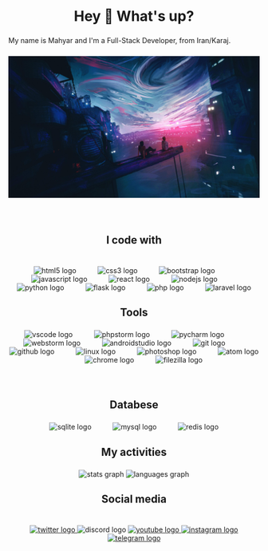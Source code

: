 <h1 align="center">Hey 👋 What's up?</h1>

###

<p align="left">My name is Mahyar and I'm a Full-Stack Developer, from Iran/Karaj.</p>

###

<div align="center">
  <img src="https://raw.githubusercontent.com/DenverCoder1/minimalistic-wallpaper-collection/main/images/zakoriart-commission-piece-for-game.jpg"  />
</div>

###

<br clear="both">

<h2 align="center">I code with</h2>

###

<br clear="both">

<div align="center">
  <img src="https://cdn.jsdelivr.net/gh/devicons/devicon/icons/html5/html5-original.svg" height="100" alt="html5 logo"  />
  <img width="35" />
  <img src="https://cdn.jsdelivr.net/gh/devicons/devicon/icons/css3/css3-original.svg" height="100" alt="css3 logo"  />
  <img width="35" />
  <img src="https://cdn.jsdelivr.net/gh/devicons/devicon/icons/bootstrap/bootstrap-original.svg" height="100" alt="bootstrap logo"  />
  <img width="35" />
  <img src="https://cdn.jsdelivr.net/gh/devicons/devicon/icons/javascript/javascript-original.svg" height="100" alt="javascript logo"  />
  <img width="35" />
  <img src="https://cdn.jsdelivr.net/gh/devicons/devicon/icons/react/react-original.svg" height="100" alt="react logo"  />
  <img width="35" />
  <img src="https://cdn.jsdelivr.net/gh/devicons/devicon/icons/nodejs/nodejs-original.svg" height="100" alt="nodejs logo"  />
  <img width="35" />
  <img src="https://cdn.jsdelivr.net/gh/devicons/devicon/icons/python/python-original.svg" height="100" alt="python logo"  />
  <img width="35" />
  <img src="https://cdn.jsdelivr.net/gh/devicons/devicon/icons/flask/flask-original.svg" height="100" alt="flask logo"  />
  <img width="35" />
  <img src="https://cdn.simpleicons.org/php/777BB4" height="100" alt="php logo"  />
  <img width="35" />
  <img src="https://cdn.simpleicons.org/laravel/FF2D20" height="100" alt="laravel logo"  />
</div>

###

<h2 align="center">Tools</h2>

###

<div align="center">
  <img src="https://cdn.jsdelivr.net/gh/devicons/devicon/icons/vscode/vscode-original.svg" height="100" alt="vscode logo"  />
  <img width="35" />
  <img src="https://cdn.jsdelivr.net/gh/devicons/devicon/icons/phpstorm/phpstorm-original.svg" height="100" alt="phpstorm logo"  />
  <img width="35" />
  <img src="https://cdn.jsdelivr.net/gh/devicons/devicon/icons/pycharm/pycharm-original.svg" height="100" alt="pycharm logo"  />
  <img width="35" />
  <img src="https://cdn.jsdelivr.net/gh/devicons/devicon/icons/webstorm/webstorm-original.svg" height="100" alt="webstorm logo"  />
  <img width="35" />
  <img src="https://cdn.jsdelivr.net/gh/devicons/devicon/icons/androidstudio/androidstudio-original.svg" height="100" alt="androidstudio logo"  />
  <img width="35" />
  <img src="https://cdn.jsdelivr.net/gh/devicons/devicon/icons/git/git-original.svg" height="100" alt="git logo"  />
  <img width="35" />
  <img src="https://cdn.jsdelivr.net/gh/devicons/devicon/icons/github/github-original.svg" height="100" alt="github logo"  />
  <img width="35" />
  <img src="https://cdn.jsdelivr.net/gh/devicons/devicon/icons/linux/linux-original.svg" height="100" alt="linux logo"  />
  <img width="35" />
  <img src="https://cdn.jsdelivr.net/gh/devicons/devicon/icons/photoshop/photoshop-plain.svg" height="100" alt="photoshop logo"  />
  <img width="35" />
  <img src="https://cdn.jsdelivr.net/gh/devicons/devicon/icons/atom/atom-original.svg" height="100" alt="atom logo"  />
  <img width="35" />
  <img src="https://cdn.jsdelivr.net/gh/devicons/devicon/icons/chrome/chrome-original.svg" height="100" alt="chrome logo"  />
  <img width="35" />
  <img src="https://cdn.jsdelivr.net/gh/devicons/devicon/icons/filezilla/filezilla-plain.svg" height="100" alt="filezilla logo"  />
</div>

###

<br clear="both">

<h2 align="center">Databese</h2>

###

<div align="center">
  <img src="https://cdn.jsdelivr.net/gh/devicons/devicon/icons/sqlite/sqlite-original-wordmark.svg" height="100" alt="sqlite logo"  />
  <img width="35" />
  <img src="https://cdn.jsdelivr.net/gh/devicons/devicon/icons/mysql/mysql-original-wordmark.svg" height="100" alt="mysql logo"  />
  <img width="35" />
  <img src="https://cdn.jsdelivr.net/gh/devicons/devicon/icons/redis/redis-original-wordmark.svg" height="100" alt="redis logo"  />
</div>

###

<h2 align="center">My activities</h2>

###

<div align="center">
  <img src="https://github-readme-stats.vercel.app/api?username=mhyar-nsi&hide_title=false&hide_rank=false&show_icons=true&include_all_commits=true&count_private=true&disable_animations=false&theme=tokyonight&locale=en&hide_border=true&order=1" height="170" alt="stats graph"  />
  <img src="https://github-readme-stats.vercel.app/api/top-langs?username=mhyar-nsi&locale=en&hide_title=false&layout=compact&card_width=320&langs_count=10&theme=tokyonight&hide_border=true&order=2" height="170" alt="languages graph"  />
</div>

###

<h2 align="center">Social media</h2>

###

<br clear="both">

<div align="center">
  <a href="https://twitter.com/Mhyar_nsi" target="_blank">
    <img src="https://raw.githubusercontent.com/maurodesouza/profile-readme-generator/master/src/assets/icons/social/twitter/default.svg" width="74" height="40" alt="twitter logo"  />
  </a>
  <img src="https://raw.githubusercontent.com/maurodesouza/profile-readme-generator/master/src/assets/icons/social/discord/default.svg" width="74" height="40" alt="discord logo"  />
  <a href="https://youtube.com/@Mhyar_nsi" target="_blank">
    <img src="https://raw.githubusercontent.com/maurodesouza/profile-readme-generator/master/src/assets/icons/social/youtube/default.svg" width="74" height="40" alt="youtube logo"  />
  </a>
  <a href="https://instagram.com/mhyar_nsi" target="_blank">
    <img src="https://raw.githubusercontent.com/maurodesouza/profile-readme-generator/master/src/assets/icons/social/instagram/default.svg" width="74" height="40" alt="instagram logo"  />
  </a>
  <a href="https://t.me/Mhyar_nsi" target="_blank">
    <img src="https://raw.githubusercontent.com/maurodesouza/profile-readme-generator/master/src/assets/icons/social/telegram/default.svg" width="74" height="40" alt="telegram logo"  />
  </a>
</div>

###
